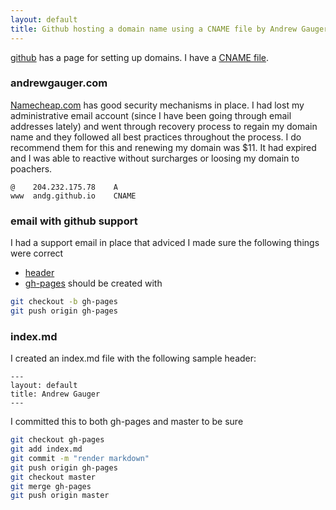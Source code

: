 ```yaml
---
layout: default
title: Github hosting a domain name using a CNAME file by Andrew Gauger
---
```


[github](https://help.github.com/articles/setting-up-a-custom-domain-with-pages) has a page for setting up domains.  I have a [CNAME file](https://github.com/andg/profile/blob/master/CNAME).

### andrewgauger.com
[Namecheap.com](http://www.namecheap.com) has good security mechanisms in place.  I had lost my administrative email account (since I have been going through email addresses lately) and went through recovery process to regain my domain name and they followed all best practices throughout the process.  I do recommend them for this and renewing my domain was $11.  It had expired and I was able to reactive without surcharges or loosing my domain to poachers.

```
@    204.232.175.78    A
www  andg.github.io    CNAME
```
### email with github support
I had a support email in place that adviced I made sure the following things were correct 
* [header](https://github.com/mojombo/jekyll/wiki/YAML-Front-Matter)
* [gh-pages](https://gist.github.com/chrisjacob/833223) should be created with
```bash
git checkout -b gh-pages
git push origin gh-pages
```

### index.md
I created an index.md file with the following sample header:
```
---
layout: default
title: Andrew Gauger
---
```
I committed this to both gh-pages and master to be sure
```bash
git checkout gh-pages
git add index.md
git commit -m "render markdown"
git push origin gh-pages
git checkout master
git merge gh-pages
git push origin master
```
